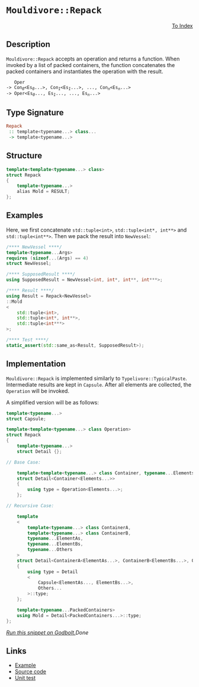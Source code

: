<!-- Copyright 2024 Feng Mofan
SPDX-License-Identifier: Apache-2.0 -->

# `Mouldivore::Repack`

<p style='text-align: right;'><a href="../../../facilities/metafunctions.md#mouldivore-repack">To Index</a></p>

## Description

`Mouldivore::Repack` accepts an operation and returns a function.
When invoked by a list of packed containers, the function concatenates the packed containers and instantiates the operation with the result.

<pre><code>   Oper
-> Con<sub><i>0</i></sub>&lt;Es<sub><i>0</i></sub>...&gt;, Con<sub><i>1</i></sub>&lt;Es<sub><i>1</i></sub>...&gt;, ..., Con<sub><i>n</i></sub>&lt;Es<sub><i>n</i></sub>...&gt;
-> Oper&lt;Es<sub><i>0</i></sub>..., Es<sub><i>1</i></sub>..., ..., Es<sub><i>n</i></sub>...></code></pre>

## Type Signature

```Haskell
Repack
 :: template<typename...> class...
 -> template<typename...>
```

## Structure

```C++
template<template<typename...> class>
struct Repack
{
    template<typename...>
    alias Mold = RESULT;
};
```

## Examples

Here, we first concatenate `std::tuple<int>`,  `std::tuple<int*, int**>` and `std::tuple<int**>`. Then we pack the result into `NewVessel`:

```C++
/**** NewVessel ****/
template<typename...Args>
requires (sizeof...(Args) == 4)
struct NewVessel;

/**** SupposedResult ****/
using SupposedResult = NewVessel<int, int*, int**, int***>;

/**** Result ****/
using Result = Repack<NewVessel>
::Mold
<
    std::tuple<int>,
    std::tuple<int*, int**>,
    std::tuple<int***>
>;

/**** Test ****/
static_assert(std::same_as<Result, SupposedResult>);
```

## Implementation

`Mouldivore::Repack` is implemented similarly to `Typelivore::TypicalPaste`. Intermediate results are kept in `Capsule`.
After all elements are collected, the `Operation` will be invoked.

A simplified version will be as follows:

```C++
template<typename...>
struct Capsule;

template<template<typename...> class Operation>
struct Repack
{
    template<typename...>
    struct Detail {};

// Base Case:

    template<template<typename...> class Container, typename...Elements>
    struct Detail<Container<Elements...>>
    {
        using type = Operation<Elements...>;
    };

// Recursive Case:

    template
    <
        template<typename...> class ContainerA,
        template<typename...> class ContainerB,
        typename...ElementAs, 
        typename...ElementBs,
        typename...Others
    >
    struct Detail<ContainerA<ElementAs...>, ContainerB<ElementBs...>, Others...>
    {
        using type = Detail
        <
            Capsule<ElementAs..., ElementBs...>,
            Others...
        >::type;
    };

    template<typename...PackedContainers>
    using Mold = Detail<PackedContainers...>::type;
};
```

[*Run this snippet on Godbolt.*](https://godbolt.org/#z:OYLghAFBqd5QCxAYwPYBMCmBRdBLAF1QCcAaPECAMzwBtMA7AQwFtMQByARg9KtQYEAysib0QXACx8BBAKoBnTAAUAHpwAMvAFYTStJg1DIApACYAQuYukl9ZATwDKjdAGFUtAK4sGe1wAyeAyYAHI%2BAEaYxCAA7ACspAAOqAqETgwe3r56KWmOAkEh4SxRMQm2mPYFDEIETMQEWT5%2BXJXVGXUNBEVhkdFxiQr1jc05bcPdvSVlgwCUtqhexMjsHAD0AFTbO7t7%2B5vrJhoAgls7ANQAIphJrozIeJgKF7tHp%2BcHX3vvJ8cnBEwLCSBkBJgAzG4CABPO7MNgAOiREOw/2GxC8DgubiYSQUXnoEKsp3%2Bn2%2B5O2vzJFwAksD6GxBEwaq8dlSKRzDv9/oD6czMBCoUCQfzBTC4axMEiESiLsgDAoXgB5O7EZkZFFoggYrEAJVuTGQAGtubFiScLpaLryRWDIeLGJLpZrTlaLujMQRrph6nQLiYzQGrkTuR91hcLEwlNio%2BxQxarTbQQL7cLk2LYY7Ecjwdg5QqXh4mcFoqRrZn4VKkdgGYwCAoXQnLR6sTdfbRBUXfSFiIKa0C6wpnbnG26A%2Ba3W6vGkjOW7v7wVcLirouqBH3a4IhznUeCJ1agyGSWGLvrkMs0gA3TAxpQgeNupOi10HyH/SeJtOi%2B0Vp07/NRoWshMCWxAnKQ74ftaX52lCv7ZjKuYAYq2LAaBNiQR%2BDqVtK/aMgQJwKGWmGTthf4InhdYWERJGPvBVYIkqBAINEDYvpao5Wi2XptiBHaQl2IE9n8kKUYIhHDtgZaCehG4DoI1GSWWTEscQ26Iai7H%2BoGWlTjOwBzjeEJLrxdC0a%2BbjmR%2BOJ4gSKZuGJBHqWWjmKTuEG6VBKmsc6nkcbmIAgA6R5NtpwZ7g%2Bn58rBZEIcohpGpg7hoT2DYjlp07BAZACynjoAuJk%2BnxgrxcaSUyalkmBcFEUkrE4XmqSnJvE1lzYKorAgjeLUfM1bLxuY4LBPKXhYAuUJeF1jaDcN3hjYKaAMKsST1tNvWXKEmAAO4AGrPHYrKUjyMH2bFDEnMQwBpZpF2YAAjl4eDEM8FwQGkABemCoFQ0oQBdV1zAVxkXJIcxajqXqbbt%2B1VCFrXbBcQiTXkSX6vitBej1JyZbOSNJCj6BowSXrA1De2KrDkLBAQZbU5stOCNsDMEDsmq1X860I0TGOHVypw4wZ3Mk4up4GsagpkzD/E3YFuW0Og3JvlpwzoNVk2ElTggoh5oUq2rU2ayzzPbNrJF60F6v2XTJvpSJu6NZzmwXAAKs8mP9ackyOMgAD6gHRAQb0EKrIAKJKftpW4QtlnjBNCyiYPsxwCy0Jw8S8H4HBaKQqCcJZljWO6SwrEZZjgjwpAEJoycLEaIDxJICIaAAHGYZgAJzt1w8Qt83XCxLE0ipxwki8CwEgaBopCZ9nuccLwCggFPVdZ8npBwLAMCICASwEEkXg0xQEBoMCdDRKEkqcKozcAGwALQ35IFzAMgyAXFICJmLwSWECQeCq20fgggRBiHYFIGQghFAqHUKvUgug2hbTVEkTgPAU5pwztXHOnAlQH33l6b6Fxr730fs/V%2B79G5mFeh4U%2B9BiD%2BjLlwOYvAV5aAWBAJAJ8khnzIEfTh3CQDACkGYPgdBARqUoBETBERggNGhCg3g0jmDEGhEqCI2hMAOHkaQE%2B%2BElQMFoHI2BWAIheGADiWgtBF7cF4FgFghhgDiCMU9DRjhrxWOzpgVQGiD5rArtTKomDaB4AiGqZRHgsCYO1Hgce1jSDXmIBEVImAbh2KMEEow1cFhUAMFdHaTwtorkzhXIBwhRDiHASUqBahMHwP0PYlA1hrD6GCYvSACxUArQyFYu%2BKtjKmALpYMws94nEH/s8eACw7AuIyC4BgyVsitFIIEEsMwBhtDyOkAQYxFkbJqNMfoMQJhVGmQILooxPAtD0FMhwnQRg9BWQcq5dztlPKmA80oazJnF1WBINBHB07T0wXPQht8H5Pxfm/D%2BlCIC4F/nQwajDmGZIWCxJgWAYgQFriASQ4IETt3BIPDQkgzCSBvpPeIN9276E4KPUg49y4IhvlwG%2Bzd259xvg3bu%2BKb6AtgXPBeS9K6ZPXlvdhO9cEH3IJQPhtCL5sE4A0Fgl5Yh3yYABWcXB24Ii4E3b%2B%2BAiCjIARA0poCJDSEqUoapsDdDCMQbieRfyAUz14HPHBe8D4XAIUQsF6qDKau1U3KhqAaHRHoeCMwTChWrzYRw4NXDaFSuPnG/h8p7Gaq4FPGgGNWISKkTI5RWjFGyNUeozRsSdF1j0QYzBxjTHmMsVo2x9jHHZ3wM9G5bjMGeO8YCLR/jh7ZyCSE2R4S1jZyiTEiu8TElKBSc2rKwrslMFyfkwpWiSkgPKea2QVSYHZxtXUjJ/SrCWGaREVpmKc6dIEN03pi5j3WCGS6kZYyL2TOOTc5wEBXAvLaMs4ojz1mpE2ZkC54xkjAb2e82YRyOinOeWBxZ1yahnPuQBj5hzbAIYWa8xo%2ByMO/MWMsH5jDqX/IwXyzgILiFP1TRqrVOqNCvVhQasNiKo2sJRZgNFAxL3D1pfSrVRKEjtwHuCYlpLJBtGdVg%2BethBUsLXhvbeu88GJplefS%2BHBFUkJYAoS8b9Lz%2BuTMMPVcL/56A3WUsB27IGWr3ToEA4JSB2uQdYx1FHZ7YIlfgqghDdP6cM8Z/kwwg0hvhWXcEkbFMxpQMmhNvD4sDAM/jH2Rn24%2BxMwQH2qhH4iOzeIiAkjYFFoLbE0rKi1EuK0RWwQVbDGtswCYsxYgG2xKbWksdNjnEdvGbA7t55e2xP7YE4JoToSjsiaMydvBp1JLnWkhd0a%2BA5IUHk7aa7YlWdNRUnd9malOcPcYRpp6h1vqvTUKx6w9YPsGcM6IhrxltPaCcvw365m/qWXM/DMGIP5AyJ93ZGQftrJe5%2B2o2HLmwde6hkHmHJjnJwxMO5cPCMKG%2BWAjzvKvMcH80/PTBmLjpYRFl5j%2BqSBsei8i0gqL0WUD%2BQJkAHcETgnBPEHuUnJ6s9iCy7HLrOACuXtTuukh4h4v7rESezdJBdy4K3MwPLh7gk8/zuTMW/lfz57JpF0aFjxLSM4SQQA%3D%3D%3D)$Done$

## Links

- [Example](../../../code/facilities/metafunctions/mouldivore/repack/implementation.hpp)
- [Source code](../../../../conceptrodon/descend/mouldivore/repack.hpp)
- [Unit test](../../../../tests/unit/metafunctions/mouldivore/repack.test.hpp)

